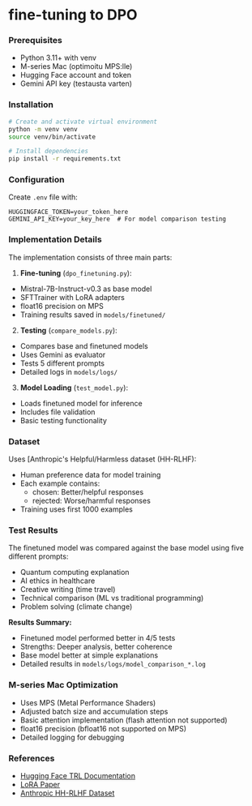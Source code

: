 # fine-tuning to DPO

### Prerequisites
* Python 3.11+ with venv
* M-series Mac (optimoitu MPS:lle)
* Hugging Face account and token
* Gemini API key (testausta varten)

### Installation
```bash
# Create and activate virtual environment
python -m venv venv
source venv/bin/activate

# Install dependencies
pip install -r requirements.txt
```

### Configuration
Create `.env` file with:
```
HUGGINGFACE_TOKEN=your_token_here
GEMINI_API_KEY=your_key_here  # For model comparison testing
```

### Implementation Details

The implementation consists of three main parts:

1. **Fine-tuning** (`dpo_finetuning.py`):
* Mistral-7B-Instruct-v0.3 as base model
* SFTTrainer with LoRA adapters
* float16 precision on MPS
* Training results saved in `models/finetuned/`

2. **Testing** (`compare_models.py`):
* Compares base and finetuned models
* Uses Gemini as evaluator
* Tests 5 different prompts
* Detailed logs in `models/logs/`

3. **Model Loading** (`test_model.py`):
* Loads finetuned model for inference
* Includes file validation
* Basic testing functionality

### Dataset
Uses [Anthropic's Helpful/Harmless dataset (HH-RLHF):
* Human preference data for model training
* Each example contains:
  - chosen: Better/helpful responses
  - rejected: Worse/harmful responses
* Training uses first 1000 examples

### Test Results

The finetuned model was compared against the base model using five different prompts:
* Quantum computing explanation
* AI ethics in healthcare
* Creative writing (time travel)
* Technical comparison (ML vs traditional programming)
* Problem solving (climate change)

**Results Summary:**
* Finetuned model performed better in 4/5 tests
* Strengths: Deeper analysis, better coherence
* Base model better at simple explanations
* Detailed results in `models/logs/model_comparison_*.log`

### M-series Mac Optimization
* Uses MPS (Metal Performance Shaders)
* Adjusted batch size and accumulation steps
* Basic attention implementation (flash attention not supported)
* float16 precision (bfloat16 not supported on MPS)
* Detailed logging for debugging

### References
* [Hugging Face TRL Documentation](https://huggingface.co/docs/trl/index)
* [LoRA Paper](https://arxiv.org/abs/2106.09685)
* [Anthropic HH-RLHF Dataset](https://huggingface.co/datasets/Anthropic/hh-rlhf)